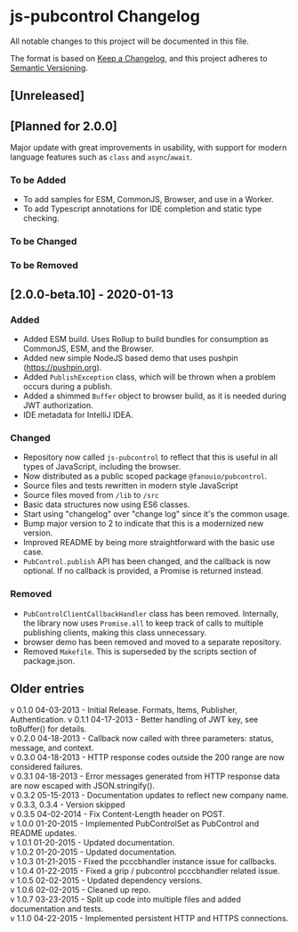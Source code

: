 # js-pubcontrol Changelog

All notable changes to this project will be documented in this file.

The format is based on [Keep a Changelog](https://keepachangelog.com/en/1.0.0/),
and this project adheres to [Semantic Versioning](https://semver.org/spec/v2.0.0.html).

## [Unreleased]

## [Planned for 2.0.0]
Major update with great improvements in usability, with support for modern
language features such as `class` and `async`/`await`.

### To be Added
- To add samples for ESM, CommonJS, Browser, and use in a Worker.
- To add Typescript annotations for IDE completion and static type checking.

### To be Changed
### To be Removed

## [2.0.0-beta.10] - 2020-01-13
### Added
- Added ESM build. Uses Rollup to build bundles for consumption as CommonJS, ESM,
  and the Browser.
- Added new simple NodeJS based demo that uses pushpin (https://pushpin.org).
- Added `PublishException` class, which will be thrown when a problem occurs during a publish.
- Added a shimmed `Buffer` object to browser build, as it is needed during JWT authorization.
- IDE metadata for IntelliJ IDEA.  

### Changed
- Repository now called `js-pubcontrol` to reflect that this is useful in all types of JavaScript,
  including the browser.
- Now distributed as a public scoped package `@fanouio/pubcontrol`.
- Source files and tests rewritten in modern style JavaScript
- Source files moved from `/lib` to `/src`
- Basic data structures now using ES6 classes.
- Start using "changelog" over "change log" since it's the common usage.
- Bump major version to 2 to indicate that this is a modernized new version.
- Improved README by being more straightforward with the basic use case.
- `PubControl.publish` API has been changed, and the callback is now optional.
  If no callback is provided, a Promise is returned instead.

### Removed
- `PubControlClientCallbackHandler` class has been removed. Internally, the library now uses
  `Promise.all` to keep track of calls to multiple publishing clients, making this
  class unnecessary.
- browser demo has been removed and moved to a separate repository.
- Removed `Makefile`. This is superseded by the scripts section of package.json.

## Older entries

v 0.1.0 04-03-2013  - Initial Release. Formats, Items, Publisher, Authentication.
v 0.1.1 04-17-2013  - Better handling of JWT key, see toBuffer() for details.  
v 0.2.0 04-18-2013  - Callback now called with three parameters: status, message, and context.  
v 0.3.0 04-18-2013  - HTTP response codes outside the 200 range are now considered failures.  
v 0.3.1 04-18-2013  - Error messages generated from HTTP response data are now escaped with JSON.stringify().  
v 0.3.2 05-15-2013  - Documentation updates to reflect new company name.  
v 0.3.3, 0.3.4      - Version skipped  
v 0.3.5 04-02-2014  - Fix Content-Length header on POST.  
v 1.0.0 01-20-2015  - Implemented PubControlSet as PubControl and README updates.  
v 1.0.1 01-20-2015  - Updated documentation.  
v 1.0.2 01-20-2015  - Updated documentation.  
v 1.0.3 01-21-2015  - Fixed the pcccbhandler instance issue for callbacks.  
v 1.0.4 01-22-2015  - Fixed a grip / pubcontrol pcccbhandler related issue.  
v 1.0.5 02-02-2015  - Updated dependency versions.  
v 1.0.6 02-02-2015  - Cleaned up repo.  
v 1.0.7 03-23-2015  - Split up code into multiple files and added documentation and tests.  
v 1.1.0 04-22-2015  - Implemented persistent HTTP and HTTPS connections.
